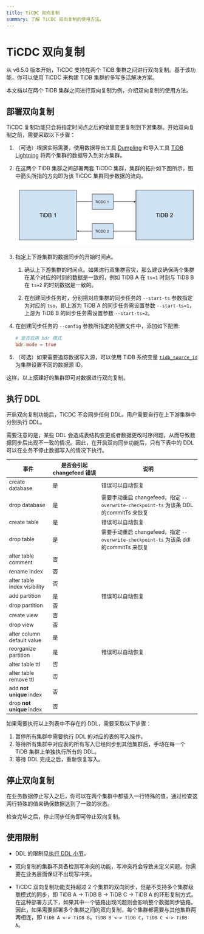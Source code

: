 ```yaml
---
title: TiCDC 双向复制
summary: 了解 TiCDC 双向复制的使用方法。
---
```


# TiCDC 双向复制

从 v6.5.0 版本开始，TiCDC 支持在两个 TiDB 集群之间进行双向复制。基于该功能，你可以使用 TiCDC 来构建 TiDB 集群的多写多活解决方案。

本文档以在两个 TiDB 集群之间进行双向复制为例，介绍双向复制的使用方法。

## 部署双向复制

TiCDC 复制功能只会将指定时间点之后的增量变更复制到下游集群。开始双向复制之前，需要采取以下步骤：

1. （可选）根据实际需要，使用数据导出工具 [Dumpling](/dumpling-overview.md) 和导入工具 [TiDB Lightning](/tidb-lightning/tidb-lightning-overview.md) 将两个集群的数据导入到对方集群。

2. 在这两个 TiDB 集群之间部署两套 TiCDC 集群，集群的拓扑如下图所示，图中箭头所指的方向即为该 TiCDC 集群同步数据的流向。

    ![TiCDC bidirectional replication](/media/ticdc/ticdc-bidirectional-replication.png)

3. 指定上下游集群的数据同步的开始时间点。

    1. 确认上下游集群的时间点。如果进行双集群容灾，那么建议确保两个集群在某个对应的时刻的数据是一致的，例如 TiDB A 在 `ts=1` 时刻与 TiDB B 在 `ts=2` 的时刻数据是一致的。

    2. 在创建同步任务时，分别把对应集群的同步任务的 `--start-ts` 参数指定为对应的 `tso`，即上游为 TiDB A 的同步任务需设置参数 `--start-ts=1`，上游为 TiDB B 的同步任务需设置参数 `--start-ts=2`。

4. 在创建同步任务的 `--config` 参数所指定的配置文件中，添加如下配置:

    ```toml
    # 是否启用 bdr 模式
    bdr-mode = true
    ```

5. （可选）如果需要追踪数据写入源，可以使用 TiDB 系统变量 [`tidb_source_id`](/system-variables.md#tidb_source_id-从-v650-版本开始引入) 为集群设置不同的数据源 ID。

这样，以上搭建好的集群即可对数据进行双向复制。

## 执行 DDL

开启双向复制功能后，TiCDC 不会同步任何 DDL。用户需要自行在上下游集群中分别执行 DDL。

需要注意的是，某些 DDL 会造成表结构变更或者数据更改时序问题，从而导致数据同步后出现不一致的情况。因此，在开启双向同步功能后，只有下表中的 DDL 可以在业务不停止数据写入的情况下执行。

| 事件                        | 是否会引起 changefeed 错误 | 说明    |
| ---------------------------- | ------ |--------------------------|
| create database              | 是     | 错误可以自动恢复|
| drop database                | 是     | 需要手动重启 changefeed，指定 `--overwrite-checkpoint-ts` 为该条 DDL 的commitTs 来恢复         |
| create table                 | 是   | 错误可以自动恢复       |
| drop table                   | 是   | 需要手动重启 changefeed，指定 `--overwrite-checkpoint-ts` 为该条 ddl 的commitTs 来恢复        |
| alter table comment          | 否   |    |
| rename index                 | 否   |    |
|alter table index visibility  | 否   |    |
| add partition                | 是   | 错误可以自动恢复    |
| drop partition               | 否   |    |
| create view                  | 否   |    |
| drop view                    | 否   |    |
| alter column default value   | 是   |    |
| reorganize partition         | 是   | 错误可以自动恢复    |
| alter table ttl              | 否   |    |
| alter table remove ttl       | 否   |    |
| add **not unique** index     | 否   |    |
| drop **not unique** index    | 否   |    |

如果需要执行以上列表中不存在的 DDL，需要采取以下步骤：

1. 暂停所有集群中需要执行 DDL 的对应的表的写入操作。
2. 等待所有集群中对应表的所有写入已经同步到其他集群后，手动在每一个 TiDB 集群上单独执行所有的 DDL。
3. 等待 DDL 完成之后，重新恢复写入。

## 停止双向复制

在业务数据停止写入之后，你可以在两个集群中都插入一行特殊的值，通过检查这两行特殊的值来确保数据达到了一致的状态。

检查完毕之后，停止同步任务即可停止双向复制。

## 使用限制

- DDL 的限制见[执行 DDL 小节](#执行-ddl)。

- 双向复制的集群不具备检测写冲突的功能，写冲突将会导致未定义问题。你需要在业务层面保证不出现写冲突。

- TiCDC 双向复制功能支持超过 2 个集群的双向同步，但是不支持多个集群级联模式的同步，即 TiDB A -> TiDB B ->  TiDB C -> TiDB A 的环形复制方式。在这种部署方式下，如果其中一个链路出现问题则会影响整个数据同步链路。因此，如果需要部署多个集群之间的双向复制，每个集群都需要与其他集群两两相连，即 `TiDB A <-> TiDB B`，`TiDB B <-> TiDB C`，`TiDB C <-> TiDB A`。
